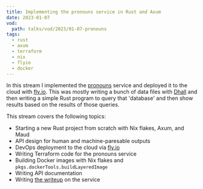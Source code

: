 ```yaml
---
title: Implementing the pronouns service in Rust and Axum
date: 2023-01-07
vod:
  path: talks/vod/2023/01-07-pronouns
tags:
  - rust
  - axum
  - terraform
  - nix
  - flyio
  - docker
---
```


In this stream I implemented the [pronouns](https://pronouns.within.lgbt) service and deployed it to the cloud with [fly.io](https://fly.io). This was mostly writing a bunch of data files with [Dhall](https://dhall-lang.org) and then writing a simple Rust program to query that 'database' and then show results based on the results of those queries.

This stream covers the following topics:

* Starting a new Rust project from scratch with Nix flakes, Axum, and Maud
* API design for human and machine-paresable outputs
* DevOps deployment to the cloud via [fly.io](https://fly.io)
* Writing Terraform code for the pronouns service
* Building Docker images with Nix flakes and `pkgs.dockerTools.buildLayeredImage`
* Writing API documentation
* Writing [the writeup](https://xeiaso.net/blog/pronouns-service) on the service